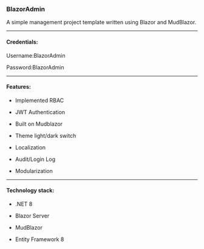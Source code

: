### BlazorAdmin

A simple management project template written using Blazor and MudBlazor.

---

#### Credentials:

Username:BlazorAdmin

Password:BlazorAdmin

---

#### Features:

- Implemented RBAC

- JWT Authentication

- Built on Mudblazor

- Theme light/dark switch

- Localization

- Audit/Login Log

- Modularization

---

#### Technology stack:

- .NET 8

- Blazor Server

- MudBlazor

- Entity Framework 8
